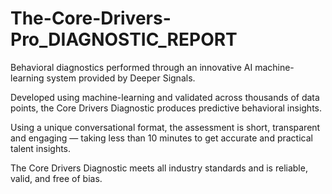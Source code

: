 # The-Core-Drivers-Pro_DIAGNOSTIC_REPORT
Behavioral diagnostics performed through an innovative AI machine-learning system provided by Deeper Signals.


Developed using machine-learning and validated across thousands of data points, the Core Drivers Diagnostic produces predictive behavioral insights.

Using a unique conversational format,  the assessment is short, transparent and engaging — taking less than 10 minutes to get accurate and practical talent insights.

The Core Drivers Diagnostic meets all industry standards and is reliable, valid, and free of bias.
